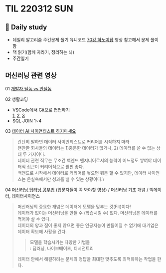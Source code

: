 # TIL 220312 SUN

## 🧸 Daily study

- 데일리 알고리즘 주간문제 풀기
  유니코드 [70강 하노이탑](https://www.youtube.com/watch?v=qbqz8fORtJk&list=PLBXuLgInP-5n2fvfXHU9mHVuWBgAKpHNi&index=71) 영상 참고해서 문제 풀이함
- 책 읽기(함께 자라기, 정리하는 뇌)
- 주간일기

## 머신러닝 관련 영상

01 [개발자 될놈 vs 안될놈](https://www.youtube.com/watch?v=0h1FvNqHeio&t=1s)

02 생활코딩

- VSCode에서 Git으로 협업하기\
  [1](https://www.youtube.com/watch?v=vI8FFvQge2w),
  [2](https://www.youtube.com/watch?v=m1Q9dXuD-O0),
  [3](https://www.youtube.com/watch?v=srN5UchM26A)
- SQL JOIN 1~4

03 [데이터 AI 사이언티스트 하지마세요](https://www.youtube.com/watch?v=8mjeJpHtLVQ)

> 간단히 말하면 데이터 사이언티스트로 커리어를 시작하지 마라\
> 왠만한 회사들의 데이터는 1)충분한 데이터가 없거나, 2) 데이터를 쓸 수 없는 상태 두 가지이다.\
> 데이터 관련 직무는 무조건 백엔드 엔지니어로서의 능력이 어느정도 쌓여야 데이터적 접근이 커리어적으로 훨씬 좋다.\
> 백앤드로 시작해서 데이터로 커리어를 쌓으면 뭐든 할 수 있지만, 데이터 사이언스는 온실속에서만 성과를 낼 수 있는 상황이다.\

04 [머신러닝 딥러닝 공부법](https://www.youtube.com/watch?v=uTjHfUlKJyU) (입문자들이 꼭 봐야할 영상) / 머신러닝 기초 개념 / 빅데이터, 데이터사이언스

> 머신러닝의 중요한 개념은 데이터에 모델을 맞추는 것(Fit)이다!\
> 데이터가 없이는 머신러닝을 만들 수 (학습시킬 수) 없다. 머신러닝은 데이터를 먹어야 살 수 있다.\
> 데이터의 양과 질이 좋지 않으면 좋은 인공지능이 만들어질 수 없기에 대기업은 데이터 확보에 사활을 건다.
>
> > 모델을 학습시키는 다양한 기법들\
> > : 딥러닝, 나이브베이즈, 디시전트리
>
> 데이터 안에서 해결하려는 문제의 정답을 최대한 맞추도록 최적화하는 작업을 한다.
